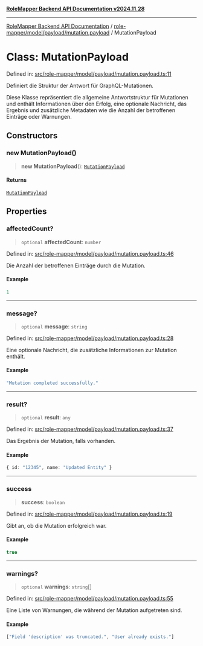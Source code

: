 [**RoleMapper Backend API Documentation v2024.11.28**](../../../../../README.md)

***

[RoleMapper Backend API Documentation](../../../../../modules.md) / [role-mapper/model/payload/mutation.payload](../README.md) / MutationPayload

# Class: MutationPayload

Defined in: [src/role-mapper/model/payload/mutation.payload.ts:11](https://github.com/FlowCraft-AG/RoleMapper/blob/8da0bd78326e48681af59eedcf5fc8f5e650849b/backend/src/role-mapper/model/payload/mutation.payload.ts#L11)

Definiert die Struktur der Antwort für GraphQL-Mutationen.

Diese Klasse repräsentiert die allgemeine Antwortstruktur für Mutationen und enthält
Informationen über den Erfolg, eine optionale Nachricht, das Ergebnis und zusätzliche
Metadaten wie die Anzahl der betroffenen Einträge oder Warnungen.

## Constructors

### new MutationPayload()

> **new MutationPayload**(): [`MutationPayload`](MutationPayload.md)

#### Returns

[`MutationPayload`](MutationPayload.md)

## Properties

### affectedCount?

> `optional` **affectedCount**: `number`

Defined in: [src/role-mapper/model/payload/mutation.payload.ts:46](https://github.com/FlowCraft-AG/RoleMapper/blob/8da0bd78326e48681af59eedcf5fc8f5e650849b/backend/src/role-mapper/model/payload/mutation.payload.ts#L46)

Die Anzahl der betroffenen Einträge durch die Mutation.

#### Example

```ts
1
```

***

### message?

> `optional` **message**: `string`

Defined in: [src/role-mapper/model/payload/mutation.payload.ts:28](https://github.com/FlowCraft-AG/RoleMapper/blob/8da0bd78326e48681af59eedcf5fc8f5e650849b/backend/src/role-mapper/model/payload/mutation.payload.ts#L28)

Eine optionale Nachricht, die zusätzliche Informationen zur Mutation enthält.

#### Example

```ts
"Mutation completed successfully."
```

***

### result?

> `optional` **result**: `any`

Defined in: [src/role-mapper/model/payload/mutation.payload.ts:37](https://github.com/FlowCraft-AG/RoleMapper/blob/8da0bd78326e48681af59eedcf5fc8f5e650849b/backend/src/role-mapper/model/payload/mutation.payload.ts#L37)

Das Ergebnis der Mutation, falls vorhanden.

#### Example

```ts
{ id: "12345", name: "Updated Entity" }
```

***

### success

> **success**: `boolean`

Defined in: [src/role-mapper/model/payload/mutation.payload.ts:19](https://github.com/FlowCraft-AG/RoleMapper/blob/8da0bd78326e48681af59eedcf5fc8f5e650849b/backend/src/role-mapper/model/payload/mutation.payload.ts#L19)

Gibt an, ob die Mutation erfolgreich war.

#### Example

```ts
true
```

***

### warnings?

> `optional` **warnings**: `string`[]

Defined in: [src/role-mapper/model/payload/mutation.payload.ts:55](https://github.com/FlowCraft-AG/RoleMapper/blob/8da0bd78326e48681af59eedcf5fc8f5e650849b/backend/src/role-mapper/model/payload/mutation.payload.ts#L55)

Eine Liste von Warnungen, die während der Mutation aufgetreten sind.

#### Example

```ts
["Field 'description' was truncated.", "User already exists."]
```
